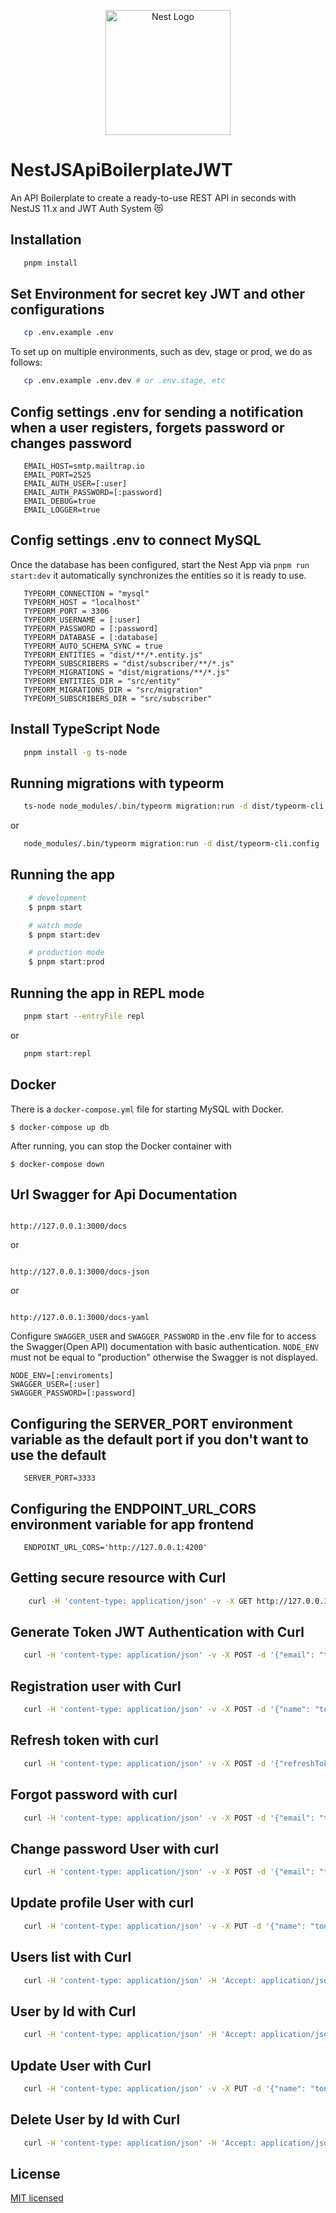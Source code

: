 <p align="center">
  <a href="http://nestjs.com/" target="blank"><img src="https://nestjs.com/img/logo-small.svg" width="200" alt="Nest Logo" /></a>
</p>

# NestJSApiBoilerplateJWT

An API Boilerplate to create a ready-to-use REST API in seconds with NestJS 11.x and JWT Auth System :heart_eyes_cat:

## Installation

```bash
   pnpm install
```

## Set Environment for secret key JWT and other configurations

```bash
   cp .env.example .env
```

To set up on multiple environments, such as dev, stage or prod, we do as follows:

```bash
   cp .env.example .env.dev # or .env.stage, etc
```

## Config settings .env for sending a notification when a user registers, forgets password or changes password

```
   EMAIL_HOST=smtp.mailtrap.io
   EMAIL_PORT=2525
   EMAIL_AUTH_USER=[:user]
   EMAIL_AUTH_PASSWORD=[:password]
   EMAIL_DEBUG=true
   EMAIL_LOGGER=true
```

## Config settings .env to connect MySQL

Once the database has been configured, start the Nest App via `pnpm run start:dev` it automatically synchronizes the entities so it is ready to use.

```
   TYPEORM_CONNECTION = "mysql"
   TYPEORM_HOST = "localhost"
   TYPEORM_PORT = 3306
   TYPEORM_USERNAME = [:user]
   TYPEORM_PASSWORD = [:password]
   TYPEORM_DATABASE = [:database]
   TYPEORM_AUTO_SCHEMA_SYNC = true
   TYPEORM_ENTITIES = "dist/**/*.entity.js"
   TYPEORM_SUBSCRIBERS = "dist/subscriber/**/*.js"
   TYPEORM_MIGRATIONS = "dist/migrations/**/*.js"
   TYPEORM_ENTITIES_DIR = "src/entity"
   TYPEORM_MIGRATIONS_DIR = "src/migration"
   TYPEORM_SUBSCRIBERS_DIR = "src/subscriber"
```

## Install TypeScript Node

```bash
   pnpm install -g ts-node
```

## Running migrations with typeorm

```bash
   ts-node node_modules/.bin/typeorm migration:run -d dist/typeorm-cli.config
```

or

```bash
   node_modules/.bin/typeorm migration:run -d dist/typeorm-cli.config
```

## Running the app

```bash
    # development
    $ pnpm start

    # watch mode
    $ pnpm start:dev

    # production mode
    $ pnpm start:prod
```

## Running the app in REPL mode

```bash
   pnpm start --entryFile repl
```

or

```bash
   pnpm start:repl
```

## Docker

There is a `docker-compose.yml` file for starting MySQL with Docker.

`$ docker-compose up db`

After running, you can stop the Docker container with

`$ docker-compose down`

## Url Swagger for Api Documentation

```

http://127.0.0.1:3000/docs

```

or

```

http://127.0.0.1:3000/docs-json

```

or

```

http://127.0.0.1:3000/docs-yaml

```

Configure `SWAGGER_USER` and `SWAGGER_PASSWORD` in the .env file for to access the Swagger(Open API) documentation with basic authentication. `NODE_ENV`
must not be equal to "production" otherwise the Swagger is not displayed.

```
NODE_ENV=[:enviroments]
SWAGGER_USER=[:user]
SWAGGER_PASSWORD=[:password]

```

## Configuring the SERVER_PORT environment variable as the default port if you don't want to use the default

```
   SERVER_PORT=3333
```

## Configuring the ENDPOINT_URL_CORS environment variable for app frontend

```
   ENDPOINT_URL_CORS='http://127.0.0.1:4200'
```

## Getting secure resource with Curl

```bash
    curl -H 'content-type: application/json' -v -X GET http://127.0.0.1:3000/api/secure  -H 'Authorization: Bearer [:token]'
```

## Generate Token JWT Authentication with Curl

```bash
   curl -H 'content-type: application/json' -v -X POST -d '{"email": "tony_admin@nest.com", "password": "mysecret"}' http://127.0.0.1:3000/api/auth/login
```

## Registration user with Curl

```bash
   curl -H 'content-type: application/json' -v -X POST -d '{"name": "tony", "email": "tony_admin@nest.com", "username":"tony_admin", "password": "mysecret"}' http://127.0.0.1:3000/api/auth/register
```

## Refresh token with curl

```bash
   curl -H 'content-type: application/json' -v -X POST -d '{"refreshToken": "[:token]"}' http://127.0.0.1:3000/api/auth/refresh-tokens
```

## Forgot password with curl

```bash
   curl -H 'content-type: application/json' -v -X POST -d '{"email": "tony_admin@nest.com"}' http://127.0.0.1:3000/api/auth/forgot-password
```

## Change password User with curl

```bash
   curl -H 'content-type: application/json' -v -X POST -d '{"email": "tony_admin@nest.com", "password": "new_password"}' http://127.0.0.1:3000/api/auth/change-password  -H 'Authorization: Bearer [:token]'
```

## Update profile User with curl

```bash
   curl -H 'content-type: application/json' -v -X PUT -d '{"name": "tony", "email": "tony_admin@nest.com", "username": "tony_admin"}' http://127.0.0.1:3000/api/users/:id/profile  -H 'Authorization: Bearer [:token]'
```

## Users list with Curl

```bash
   curl -H 'content-type: application/json' -H 'Accept: application/json' -v -X GET http://127.0.0.1:3000/api/users  -H 'Authorization: Bearer [:token]'
```

## User by Id with Curl

```bash
   curl -H 'content-type: application/json' -H 'Accept: application/json' -v -X GET http://127.0.0.1:3000/api/users/:id  -H 'Authorization: Bearer [:token]'
```

## Update User with Curl

```bash
   curl -H 'content-type: application/json' -v -X PUT -d '{"name": "tony", "email": "tony_admin@nest.com", "username": "tony_admin", "password":"password_update"}' http://127.0.0.1:3000/api/users/:id  -H 'Authorization: Bearer [:token]'
```

## Delete User by Id with Curl

```bash
   curl -H 'content-type: application/json' -H 'Accept: application/json' -v -X DELETE http://127.0.0.1:3000/api/users/:id  -H 'Authorization: Bearer [:token]'
```

## License

[MIT licensed](LICENSE)
